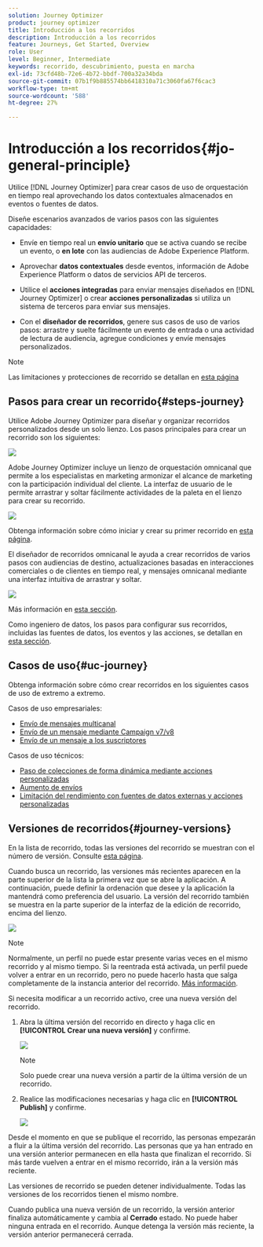 ```yaml
---
solution: Journey Optimizer
product: journey optimizer
title: Introducción a los recorridos
description: Introducción a los recorridos
feature: Journeys, Get Started, Overview
role: User
level: Beginner, Intermediate
keywords: recorrido, descubrimiento, puesta en marcha
exl-id: 73cfd48b-72e6-4b72-bbdf-700a32a34bda
source-git-commit: 07b1f9b885574bb6418310a71c3060fa67f6cac3
workflow-type: tm+mt
source-wordcount: '588'
ht-degree: 27%

---
```



# Introducción a los recorridos{#jo-general-principle}

Utilice [!DNL Journey Optimizer] para crear casos de uso de orquestación en tiempo real aprovechando los datos contextuales almacenados en eventos o fuentes de datos.

Diseñe escenarios avanzados de varios pasos con las siguientes capacidades:

* Envíe en tiempo real un **envío unitario** que se activa cuando se recibe un evento, o **en lote** con las audiencias de Adobe Experience Platform.

* Aprovechar **datos contextuales** desde eventos, información de Adobe Experience Platform o datos de servicios API de terceros.

* Utilice el **acciones integradas** para enviar mensajes diseñados en [!DNL Journey Optimizer] o crear **acciones personalizadas** si utiliza un sistema de terceros para enviar sus mensajes.

* Con el **diseñador de recorridos**, genere sus casos de uso de varios pasos: arrastre y suelte fácilmente un evento de entrada o una actividad de lectura de audiencia, agregue condiciones y envíe mensajes personalizados.


>[!NOTE]
>
>Las limitaciones y protecciones de recorrido se detallan en [esta página](../start/guardrails.md)

## Pasos para crear un recorrido{#steps-journey}

Utilice Adobe Journey Optimizer para diseñar y organizar recorridos personalizados desde un solo lienzo. Los pasos principales para crear un recorrido son los siguientes:

![](assets/journey-creation-process.png)

Adobe Journey Optimizer incluye un lienzo de orquestación omnicanal que permite a los especialistas en marketing armonizar el alcance de marketing con la participación individual del cliente. La interfaz de usuario de le permite arrastrar y soltar fácilmente actividades de la paleta en el lienzo para crear su recorrido.

![](assets/interface-journeys.png)

Obtenga información sobre cómo iniciar y crear su primer recorrido en [esta página](journey-gs.md).

El diseñador de recorridos omnicanal le ayuda a crear recorridos de varios pasos con audiencias de destino, actualizaciones basadas en interacciones comerciales o de clientes en tiempo real, y mensajes omnicanal mediante una interfaz intuitiva de arrastrar y soltar.

![](assets/journey38.png)

Más información en [esta sección](using-the-journey-designer.md).

Como ingeniero de datos, los pasos para configurar sus recorridos, incluidas las fuentes de datos, los eventos y las acciones, se detallan en [esta sección](../configuration/about-data-sources-events-actions.md).


## Casos de uso{#uc-journey}

Obtenga información sobre cómo crear recorridos en los siguientes casos de uso de extremo a extremo.

Casos de uso empresariales:

* [Envío de mensajes multicanal](journeys-uc.md)
* [Envío de un mensaje mediante Campaign v7/v8](ajo-ac.md)
* [Envío de un mensaje a los suscriptores](message-to-subscribers-uc.md)

Casos de uso técnicos:

* [Paso de colecciones de forma dinámica mediante acciones personalizadas](collections.md)
* [Aumento de envíos](ramp-up-deliveries-uc.md)
* [Limitación del rendimiento con fuentes de datos externas y acciones personalizadas](limit-throughput.md)

## Versiones de recorridos{#journey-versions}

En la lista de recorrido, todas las versiones del recorrido se muestran con el número de versión. Consulte [esta página](../building-journeys/using-the-journey-designer.md).

Cuando busca un recorrido, las versiones más recientes aparecen en la parte superior de la lista la primera vez que se abre la aplicación. A continuación, puede definir la ordenación que desee y la aplicación la mantendrá como preferencia del usuario. La versión del recorrido también se muestra en la parte superior de la interfaz de la edición de recorrido, encima del lienzo.

![](assets/journeyversions1.png)

>[!NOTE]
>
>Normalmente, un perfil no puede estar presente varias veces en el mismo recorrido y al mismo tiempo. Si la reentrada está activada, un perfil puede volver a entrar en un recorrido, pero no puede hacerlo hasta que salga completamente de la instancia anterior del recorrido. [Más información](end-journey.md).

Si necesita modificar a un recorrido activo, cree una nueva versión del recorrido.

1. Abra la última versión del recorrido en directo y haga clic en **[!UICONTROL Crear una nueva versión]** y confirme.

   ![](assets/journeyversions2.png)

   >[!NOTE]
   >
   >Solo puede crear una nueva versión a partir de la última versión de un recorrido.

1. Realice las modificaciones necesarias y haga clic en **[!UICONTROL Publish]** y confirme.

   ![](assets/journeyversions3.png)

Desde el momento en que se publique el recorrido, las personas empezarán a fluir a la última versión del recorrido. Las personas que ya han entrado en una versión anterior permanecen en ella hasta que finalizan el recorrido. Si más tarde vuelven a entrar en el mismo recorrido, irán a la versión más reciente.

Las versiones de recorrido se pueden detener individualmente. Todas las versiones de los recorridos tienen el mismo nombre.

Cuando publica una nueva versión de un recorrido, la versión anterior finaliza automáticamente y cambia al **Cerrado** estado. No puede haber ninguna entrada en el recorrido. Aunque detenga la versión más reciente, la versión anterior permanecerá cerrada.
